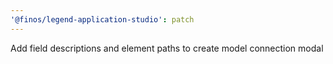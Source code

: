 ```yaml
---
'@finos/legend-application-studio': patch
---
```


Add field descriptions and element paths to create model connection modal
